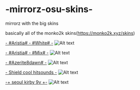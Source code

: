 # -mirrorz-osu-skins-

mirrorz with the big skins


basically all of the monko2k skins(https://monko2k.xyz/skins)




[- #Aristia# - #White# -](https://mega.nz/file/3CR10YLY#WrhKxXepeVhSauqRY2Xflscags5w9cqncVKXdlH0esY)
![Alt text](https://i.imgur.com/9mREp6X.png://full/path/to/img.jpg "Optional title")



[- #Aristia# - #Mix# -](https://mega.nz/file/SeZA2SqS#ttnDGGKK5q-gIDFKfY5NOnS94yMC5Wdx24WWReD9Kl0)
![Alt text](https://i.imgur.com/KgORmxZ.png://full/path/to/img.jpg "Optional title")



[- #Azerite8dawn# -](http://www.mediafire.com/file/igdja1s7gberzck/%2523Azerite_%2528osu_player84%2529_%25232.osk/file)
![Alt text](https://i.imgur.com/oPTCmOn.png/KgORmxZ.png://full/path/to/img.jpg "Optional title")



[- Shield cool hitsounds -](https://drive.google.com/file/d/1lluh-sODyZjd4Ii67ZkDozR98omxOair/view)
![Alt text](https://i.imgur.com/99HrbBJ.png://full/path/to/img.jpg "Optional title")



[-+ seoul kirby 9v +-](https://www.mediafire.com/file/muj1vncr1msalgr/-+_Seoul_v9_Personal_Skin_Kirby.osk/file)
![Alt text](https://i.imgur.com/1mFYHVW.png://full/path/to/img.jpg "Optional title")
